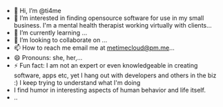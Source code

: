 - 👋 Hi, I’m @ti4me
- 👀 I’m interested in finding opensource software for use in my small business. I'm a mental health therapist working virtually with clients...
- 🌱 I’m currently learning ...
- 💞️ I’m looking to collaborate on ...
- 📫 How to reach me email me at metimecloud@pm.me...
- 😄 Pronouns: she, her,...
- ⚡ Fun fact: I am not an expert or even knowledgeable in creating software, apps etc, yet I hang out with developers and others in the biz :) I keep trying to understand what I'm doing
- I find humor in interesting aspects of human behavior and life itself.
- ..

<!---
ti4me/ti4me is a ✨ special ✨ repository because its `README.md` (this file) appears on your GitHub profile.
You can click the Preview link to take a look at your changes.
--->
